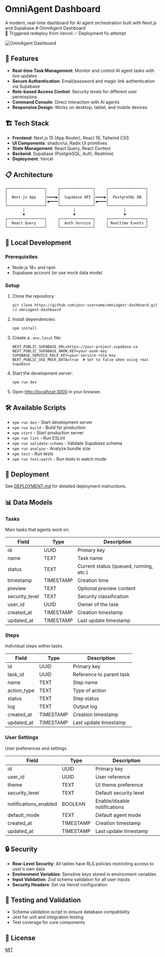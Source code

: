 # OmniAgent Dashboard

A modern, real-time dashboard for AI agent orchestration built with Next.js and Supabase.# OmniAgent Dashboard  
🚀 Triggered redeploy from Vercel
✅ Deployment fix attempt

![OmniAgent Dashboard](https://via.placeholder.com/1200x600?text=OmniAgent+Dashboard)

## 🚀 Features

- **Real-time Task Management**: Monitor and control AI agent tasks with live updates
- **Secure Authentication**: Email/password and magic link authentication via Supabase
- **Role-based Access Control**: Security levels for different user permissions
- **Command Console**: Direct interaction with AI agents
- **Responsive Design**: Works on desktop, tablet, and mobile devices

## 🏗️ Tech Stack

- **Frontend**: Next.js 15 (App Router), React 19, Tailwind CSS
- **UI Components**: shadcn/ui, Radix UI primitives
- **State Management**: React Query, React Context
- **Backend**: Supabase (PostgreSQL, Auth, Realtime)
- **Deployment**: Vercel

## 📋 Architecture

```
┌─────────────────┐     ┌───────────────┐     ┌─────────────────┐
│                 │     │               │     │                 │
│  Next.js App    │━━━━▶│  Supabase API │━━━━▶│  PostgreSQL DB  │
│                 │◀━━━━│               │◀━━━━│                 │
└─────────────────┘     └───────────────┘     └─────────────────┘
        │                      │                      │
        ▼                      ▼                      ▼
┌─────────────────┐     ┌───────────────┐     ┌─────────────────┐
│  React Query    │     │  Auth Service │     │ Realtime Events │
└─────────────────┘     └───────────────┘     └─────────────────┘
```

## 🔧 Local Development

### Prerequisites

- Node.js 18+ and npm
- Supabase account (or use mock data mode)

### Setup

1. Clone the repository:
   ```bash
   git clone https://github.com/your-username/omniagent-dashboard.git
   cd omniagent-dashboard
   ```

2. Install dependencies:
   ```bash
   npm install
   ```

3. Create a `.env.local` file:
   ```
   NEXT_PUBLIC_SUPABASE_URL=https://your-project.supabase.co
   NEXT_PUBLIC_SUPABASE_ANON_KEY=your-anon-key
   SUPABASE_SERVICE_ROLE_KEY=your-service-role-key
   NEXT_PUBLIC_USE_MOCK_DATA=true  # Set to false when using real Supabase
   ```

4. Start the development server:
   ```bash
   npm run dev
   ```

5. Open [http://localhost:3000](http://localhost:3000) in your browser.

## 🛠️ Available Scripts

- `npm run dev` - Start development server
- `npm run build` - Build for production
- `npm start` - Start production server
- `npm run lint` - Run ESLint
- `npm run validate-schema` - Validate Supabase schema
- `npm run analyze` - Analyze bundle size
- `npm test` - Run tests
- `npm run test:watch` - Run tests in watch mode

## 🚢 Deployment

See [DEPLOYMENT.md](./DEPLOYMENT.md) for detailed deployment instructions.

## 📊 Data Models

### Tasks
Main tasks that agents work on.

| Field          | Type      | Description                             |
|----------------|-----------|-----------------------------------------|
| id             | UUID      | Primary key                             |
| name           | TEXT      | Task name                               |
| status         | TEXT      | Current status (queued, running, etc.)  |
| timestamp      | TIMESTAMP | Creation time                           |
| preview        | TEXT      | Optional preview content                |
| security_level | TEXT      | Security classification                 |
| user_id        | UUID      | Owner of the task                       |
| created_at     | TIMESTAMP | Creation timestamp                      |
| updated_at     | TIMESTAMP | Last update timestamp                   |

### Steps
Individual steps within tasks.

| Field       | Type      | Description                       |
|-------------|-----------|-----------------------------------|
| id          | UUID      | Primary key                       |
| task_id     | UUID      | Reference to parent task          |
| name        | TEXT      | Step name                         |
| action_type | TEXT      | Type of action                    |
| status      | TEXT      | Step status                       |
| log         | TEXT      | Output log                        |
| created_at  | TIMESTAMP | Creation timestamp                |
| updated_at  | TIMESTAMP | Last update timestamp             |

### User Settings
User preferences and settings.

| Field                | Type      | Description                     |
|----------------------|-----------|---------------------------------|
| id                   | UUID      | Primary key                     |
| user_id              | UUID      | User reference                  |
| theme                | TEXT      | UI theme preference             |
| security_level       | TEXT      | Default security level          |
| notifications_enabled| BOOLEAN   | Enable/disable notifications    |
| default_mode         | TEXT      | Default agent mode              |
| created_at           | TIMESTAMP | Creation timestamp              |
| updated_at           | TIMESTAMP | Last update timestamp           |

## 🔒 Security

- **Row-Level Security**: All tables have RLS policies restricting access to user's own data
- **Environment Variables**: Sensitive keys stored in environment variables
- **Input Validation**: Zod schema validation for all user inputs
- **Security Headers**: Set via Vercel configuration

## 🧪 Testing and Validation

- Schema validation script to ensure database compatibility
- Jest for unit and integration testing
- Test coverage for core components

## 📝 License

[MIT](LICENSE) 